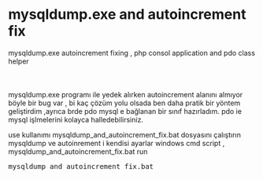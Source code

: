 # mysqldump.exe and autoincrement fix
mysqldump.exe autoincrement fixing , php consol application and pdo class helper 
<br>
<br>
<br>
<br>
mysqldump.exe programı ile yedek alırken autoincrement alanını almıyor böyle bir bug var , bi kaç çözüm yolu olsada ben daha pratik bir yöntem geliştirdim ,ayrıca brde pdo mysql e bağlanan bir sınıf hazırladım. pdo ie mysql işlmelerini kolayca halledebilirsiniz.

use 
kullanımı mysqldump_and_autoincrement_fix.bat dosyasını çalıştırın mysqldump ve autoinrement i kendisi ayarlar 
windows cmd script ,  mysqldump_and_autoincrement_fix.bat run 
<pre>mysqldump_and_autoincrement_fix.bat</pre>
